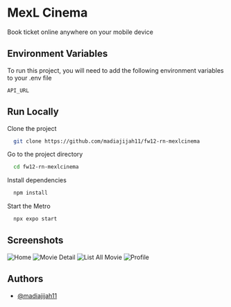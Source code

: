 # MexL Cinema

Book ticket online anywhere on your mobile device

## Environment Variables

To run this project, you will need to add the following environment variables to your .env file

`API_URL`

## Run Locally

Clone the project

```bash
  git clone https://github.com/madiajijah11/fw12-rn-mexlcinema
```

Go to the project directory

```bash
  cd fw12-rn-mexlcinema
```

Install dependencies

```bash
  npm install
```

Start the Metro

```bash
  npx expo start
```

## Screenshots

![Home](https://raw.githubusercontent.com/madiajijah11/fw12-rn-mexlcinema/main/screenshot/home.jpg)
![Movie Detail](https://raw.githubusercontent.com/madiajijah11/fw12-rn-mexlcinema/main/screenshot/movie-detail.jpg)
![List All Movie](https://raw.githubusercontent.com/madiajijah11/fw12-rn-mexlcinema/main/screenshot/list-all-movie.jpg)
![Profile](https://raw.githubusercontent.com/madiajijah11/fw12-rn-mexlcinema/main/screenshot/profile.jpg)

## Authors

- [@madiajijah11](https://www.github.com/madiajijah11)
